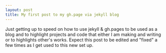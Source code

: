 ```yaml
---
layout: post
title: My first post to my gh.page via jekyll blog
---
```


Just getting up to speed on how to use jekyll & gh.pages to be used as a blog and to highlight projects and code that either I am making and writing or to highlights other's works. Expect this post to be edited and "fixed" a few times as I get used to this new set up.